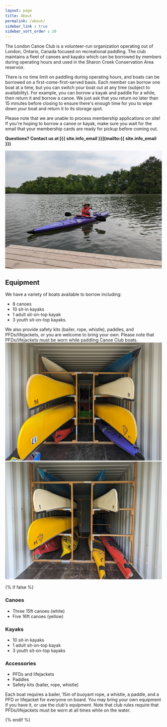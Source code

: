 ```yaml
---
layout: page
title: About
permalink: /about/
sidebar_link : true
sidebar_sort_order : 20
---
```


The London Canoe Club is a volunteer-run organization operating out of London, Ontario, Canada focused on recreational paddling. 
The club maintains a fleet of canoes and kayaks which can be borrowed by members during operating hours and used in the Sharon 
Creek Conservation Area reservoir.

There is no time limit on paddling during operating hours, and boats can be borrowed on a first-come-first-served basis. 
Each member can borrow one boat at a time, but you can switch your boat out at any time (subject to availability). 
For example, you can borrow a kayak and paddle for a while, then return it and borrow a canoe. We just ask that you return 
no later than 15 minutes before closing to ensure there's enough time for you to wipe down your boat and return it to its 
storage spot.

Please note that we are unable to process membership applications on site! If you're hoping to borrow a canoe or kayak, 
make sure you wait for the email that your membership cards are ready for pickup before coming out.

**Questions? Contact us at [{{ site.info_email }}](mailto:{{ site.info_email }})**


![A canoe club member paddling a purple kayak](/images/purple_kayak.jpg)

## Equipment
We have a variety of boats available to borrow including:
* 8 canoes
* 10 sit-in kayaks
* 1 adult sit-on-top kayak
* 3 youth sit-on-top kayaks.

We also provide safety kits (bailer, rope, whistle), paddles, and PFDs/lifejackets, or you are welcome to bring your own. 
Please note that PFDs/lifejackets must be worn while paddling Canoe Club boats.
![A variety of canoes and kayaks on racks](/images/boats_on_racks1.jpg)
![A variety of canoes and kayaks on racks](/images/boats_on_racks2.jpg)

{% if false %}
### Canoes
* Three 15ft canoes (white)
* Five 16ft canoes (yellow)

### Kayaks
* 10 sit-in kayaks
* 1 adult sit-on-top kayak
* 3 youth sit-on-top kayaks

### Accessories
* PFDs and lifejackets
* Paddles
* Safety kits (bailer, rope, whistle)

Each boat requires a bailer, 15m of buoyant rope, a whistle, a paddle, and a PFD or lifejacket for everyone on board. 
You may bring your own equipment if you have it, or use the club's equipment. Note that club rules require that 
PFDs/lifejackets must be worn at all times while on the water.

{% endif %}